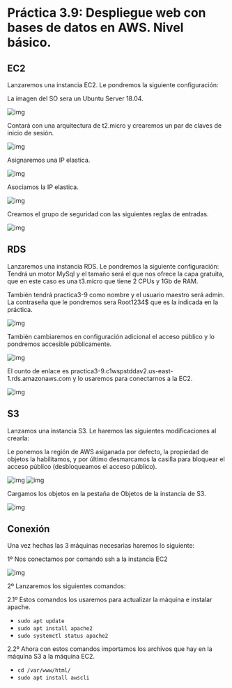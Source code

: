 # Práctica 3.9: Despliegue web con bases de datos en AWS. Nivel básico.

## EC2
Lanzaremos una instancia EC2.
Le pondremos la siguiente configuración:

La imagen del SO sera un Ubuntu Server 18.04.

![img](img/ec2creada1.png)

 Contará con una arquitectura de t2.micro y crearemos un par de claves de inicio de sesión.

![img](img/ec2creada2.png)

Asignaremos una IP elastica.

![img](img/ec2ipelastica1.png)

Asociamos la IP elastica.

![img](img/ec2ipelastica2.png)

Creamos el grupo de seguridad con las siguientes reglas de entradas.

![img](img/ec2grupodeseguridad.png)


## RDS
Lanzaremos una instancia RDS.
Le pondremos la siguiente configuración:
Tendrá un motor MySql y el tamaño será el que nos ofrece la capa gratuita, que en este caso es una t3.micro que tiene 2 CPUs y 1Gb de RAM.

También tendrá practica3-9 como nombre y el usuario maestro será admin. La contraseña que le pondremos sera Root1234$ que es la indicada en la práctica.

![img](img/rdscreada.png)

También cambiaremos en configuración adicional el acceso público y lo pondremos accesible públicamente.

![img](img/rdsAccesPublic.png)

El ounto de enlace es practica3-9.c1wspstddav2.us-east-1.rds.amazonaws.com y lo usaremos para conectarnos a la EC2.

![img](img/rdspuertodeenlace.png)

## S3
Lanzamos una instancia S3.
Le haremos las siguientes modificaciones al crearla:

Le ponemos la región de AWS asiganada por defecto, la propiedad de objetos la habilitamos, y por último desmarcamos la casilla para bloquear el acceso público (desbloqueamos el acceso público).

![img](img/s3creada1.png)
![img](img/s3creada2.png)

Cargamos los objetos en la pestaña de Objetos de la instancia de S3.

![img](img/s3archivos.png)

## Conexión
Una vez hechas las 3 máquinas necesarias haremos lo siguiente:

1º Nos conectamos por comando ssh a la instancia EC2

![img](img/conexionConexionEC2.png)

2º Lanzaremos los siguientes comandos:

2.1º Estos comandos los usaremos para actualizar la máquina e instalar apache.
* `sudo apt update`
* `sudo apt install apache2`
* `sudo systemctl status apache2`

2.2º Ahora con estos comandos importamos los archivos que hay en la máquina S3 a la máquina EC2.
* `cd /var/www/html/`
* `sudo apt install awscli`
